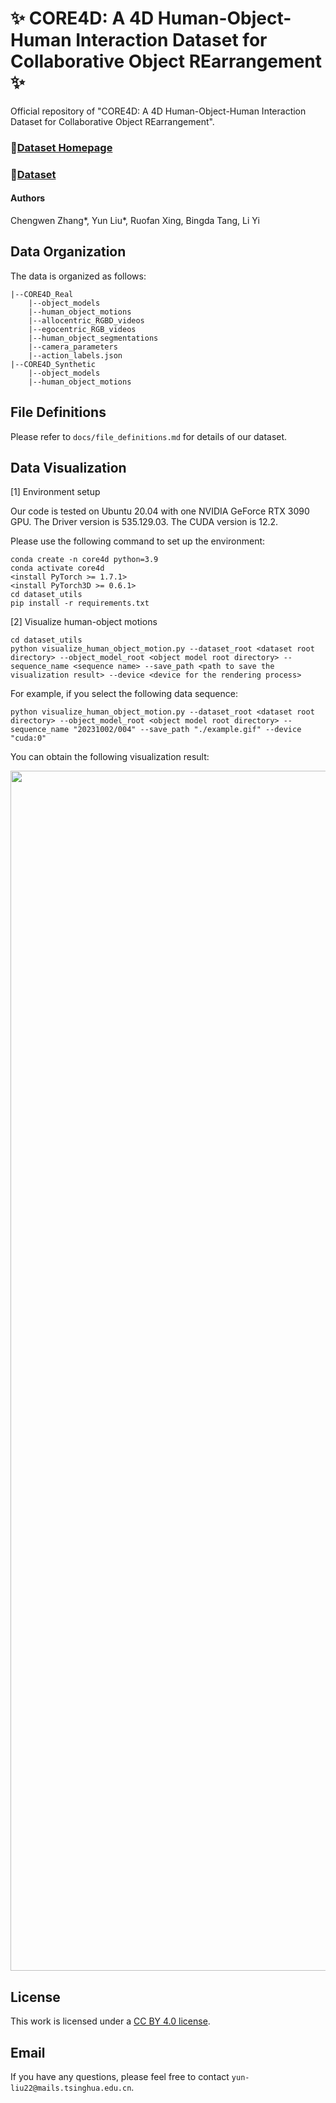 # ✨ CORE4D: A 4D Human-Object-Human Interaction Dataset for Collaborative Object REarrangement ✨

Official repository of "CORE4D: A 4D Human-Object-Human Interaction Dataset for Collaborative Object REarrangement".

### 📁[Dataset Homepage](https://core4d.github.io/)


### 📁[Dataset](https://1drv.ms/f/s!Ap-t7dLl7BFUmHl9Une1E6FLsS4J?e=RLt0Fk)


#### Authors

Chengwen Zhang*, Yun Liu*, Ruofan Xing, Bingda Tang, Li Yi

## Data Organization

The data is organized as follows:

```
|--CORE4D_Real
    |--object_models
    |--human_object_motions
    |--allocentric_RGBD_videos
    |--egocentric_RGB_videos
    |--human_object_segmentations
    |--camera_parameters
    |--action_labels.json
|--CORE4D_Synthetic
    |--object_models
    |--human_object_motions
```

## File Definitions

Please refer to ``docs/file_definitions.md`` for details of our dataset.

## Data Visualization

[1] Environment setup

Our code is tested on Ubuntu 20.04 with one NVIDIA GeForce RTX 3090 GPU. The Driver version is 535.129.03. The CUDA version is 12.2.

Please use the following command to set up the environment:

```x
conda create -n core4d python=3.9
conda activate core4d
<install PyTorch >= 1.7.1>
<install PyTorch3D >= 0.6.1>
cd dataset_utils
pip install -r requirements.txt
```

[2] Visualize human-object motions

```x
cd dataset_utils
python visualize_human_object_motion.py --dataset_root <dataset root directory> --object_model_root <object model root directory> --sequence_name <sequence name> --save_path <path to save the visualization result> --device <device for the rendering process>
```

For example, if you select the following data sequence:

```x
python visualize_human_object_motion.py --dataset_root <dataset root directory> --object_model_root <object model root directory> --sequence_name "20231002/004" --save_path "./example.gif" --device "cuda:0"
```

You can obtain the following visualization result:

<img src="https://raw.githubusercontent.com/leolyliu/CORE4D-Instructions/main/assets/example.gif" width="1920"/>

## License

This work is licensed under a [CC BY 4.0 license](https://creativecommons.org/licenses/by/4.0/).

## Email

If you have any questions, please feel free to contact ``yun-liu22@mails.tsinghua.edu.cn``.
